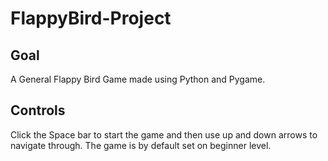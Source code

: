 # FlappyBird-Project

## Goal

A General Flappy Bird Game made using Python and Pygame.

## Controls

Click the Space bar to start the game and then use up and down arrows to navigate through.
The game is by default set on beginner level.
